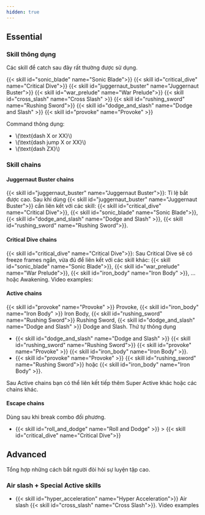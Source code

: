 ```yaml
---
hidden: true
---
```

## Essential
### Skill thông dụng

Các skill để catch sau đây rất thường được sử dụng.

{{< skill id="sonic_blade" name="Sonic Blade">}}
{{< skill id="critical_dive" name="Critical Dive">}}
{{< skill id="juggernaut_buster" name="Juggernaut Buster">}}
{{< skill id="war_prelude" name="War Prelude">}}
{{< skill id="cross_slash" name="Cross Slash" >}}
{{< skill id="rushing_sword" name="Rushing Sword">}}
{{< skill id="dodge_and_slash" name="Dodge and Slash" >}}
{{< skill id="provoke" name="Provoke" >}}

Command thông dụng:
- \\(\text{dash X or XX}\\)
- \\(\text{dash jump X or XX}\\)
- \\(\text{dash ZX}\\)
### Skill chains
#### Juggernaut Buster chains
{{< skill id="juggernaut_buster" name="Juggernaut Buster">}}: Tỉ lệ bắt được cao. Sau khi dùng {{< skill id="juggernaut_buster" name="Juggernaut Buster">}} cần liên kết với các skill: {{< skill id="critical_dive" name="Critical Dive">}}, {{< skill id="sonic_blade" name="Sonic Blade">}}, {{< skill id="dodge_and_slash" name="Dodge and Slash" >}}, {{< skill id="rushing_sword" name="Rushing Sword">}}.
#### Critical Dive chains
{{< skill id="critical_dive" name="Critical Dive">}}: Sau Critical Dive sẽ có freeze frames ngắn, vừa đủ để liên kết với các skill khác: {{< skill id="sonic_blade" name="Sonic Blade">}}, {{< skill id="war_prelude" name="War Prelude">}}, {{< skill id="iron_body" name="Iron Body" >}}, ... hoặc Awakening. Video examples:
#### Active chains
{{< skill id="provoke" name="Provoke" >}} Provoke, {{< skill id="iron_body" name="Iron Body" >}} Iron Body, {{< skill id="rushing_sword" name="Rushing Sword">}} Rushing Sword, {{< skill id="dodge_and_slash" name="Dodge and Slash" >}} Dodge and Slash. Thứ tự thông dụng
- {{< skill id="dodge_and_slash" name="Dodge and Slash" >}} <i class="fa fa-arrow-right"></i> {{< skill id="rushing_sword" name="Rushing Sword">}} <i class="fa fa-arrow-right"></i> {{< skill id="provoke" name="Provoke" >}} <i class="fa fa-arrow-right"></i> {{< skill id="iron_body" name="Iron Body" >}}.
- {{< skill id="provoke" name="Provoke" >}} <i class="fa fa-arrow-right"></i> {{< skill id="rushing_sword" name="Rushing Sword">}} hoặc {{< skill id="iron_body" name="Iron Body" >}}.

Sau Active chains bạn có thể liên kết tiếp thêm Super Active khác hoặc các chains khác.

#### Escape chains
Dùng sau khi break combo đối phương.
- {{< skill id="roll_and_dodge" name="Roll and Dodge" >}} > {{< skill id="critical_dive" name="Critical Dive">}}

## Advanced
Tổng hợp những cách bắt người đòi hỏi sự luyện tập cao.
### Air slash + Special Active skills
- {{< skill id="hyper_acceleration" name="Hyper Acceleration">}} <i class="fa fa-arrow-right"></i> Air slash <i class="fa fa-arrow-right"></i> {{< skill id="cross_slash" name="Cross Slash">}}. Video examples